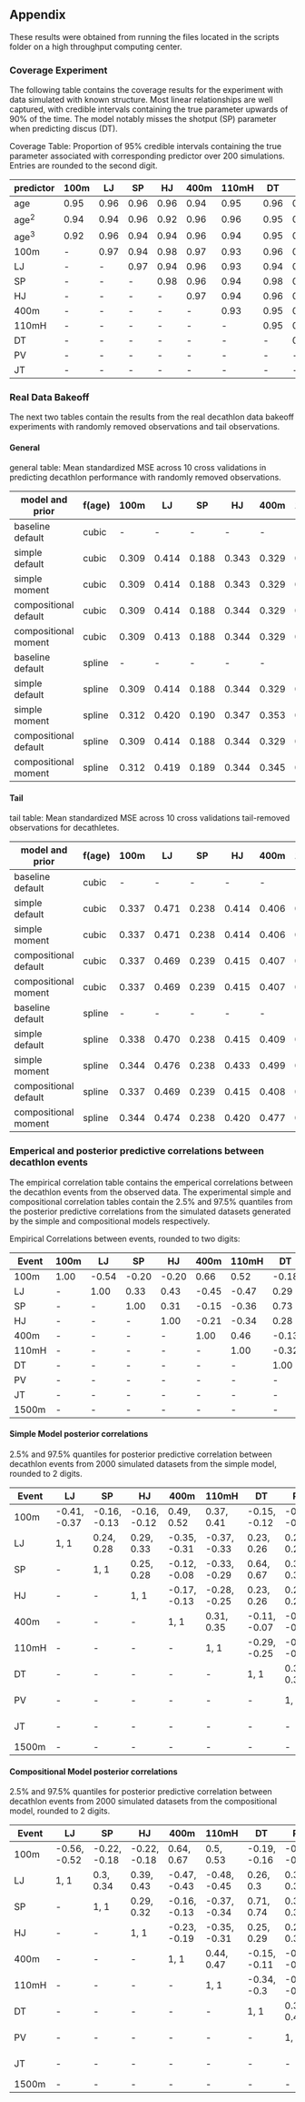 ## Appendix

These results were obtained from running the files located in the scripts folder on a high throughput computing center.

### Coverage Experiment

The following table contains the coverage results for the experiment with data simulated with known structure. Most linear relationships are well captured, with credible intervals containing the true parameter upwards of 90\% of the time. The model notably misses the shotput (SP) parameter when predicting discus (DT).

Coverage Table: Proportion of 95\% credible intervals containing the true parameter associated with corresponding predictor over 200 simulations. Entries are rounded to the second digit.

| predictor      | 100m | LJ   | SP   | HJ   | 400m | 110mH | DT   | PV   | JT   | 1500m |
|----------------|------|------|------|------|------|-------|------|------|------|-------|
| age            | 0.95 | 0.96 | 0.96 | 0.96 | 0.94 | 0.95  | 0.96 | 0.96 | 0.92 | 0.95  |
| $\text{age}^2$ | 0.94 | 0.94 | 0.96 | 0.92 | 0.96 | 0.96  | 0.95 | 0.96 | 0.96 | 0.98  |
| $\text{age}^3$ | 0.92 | 0.96 | 0.94 | 0.94 | 0.96 | 0.94  | 0.95 | 0.96 | 0.93 | 0.97  |
| 100m           | -    | 0.97 | 0.94 | 0.98 | 0.97 | 0.93  | 0.96 | 0.98 | 0.95 | 0.96  |
| LJ             | -    | -    | 0.97 | 0.94 | 0.96 | 0.93  | 0.94 | 0.95 | 0.94 | 0.96  |
| SP             | -    | -    | -    | 0.98 | 0.96 | 0.94  | 0.98 | 0.96 | 0.96 | 0.94  |
| HJ             | -    | -    | -    | -    | 0.97 | 0.94  | 0.96 | 0.96 | 0.96 | 0.98  |
| 400m           | -    | -    | -    | -    | -    | 0.93  | 0.95 | 0.96 | 0.96 | 0.96  |
| 110mH          | -    | -    | -    | -    | -    | -     | 0.95 | 0.93 | 0.92 | 0.96  |
| DT             | -    | -    | -    | -    | -    | -     | -    | 0.96 | 0.95 | 0.96  |
| PV             | -    | -    | -    | -    | -    | -     | -    | -    | 0.90 | 0.94  |
| JT             | -    | -    | -    | -    | -    | -     | -    | -    | -    | 0.94  |


### Real Data Bakeoff
The next two tables contain the results from the real decathlon data bakeoff experiments with randomly removed observations and tail observations.

#### General

general table: Mean standardized MSE across 10 cross validations in predicting decathlon performance with randomly removed observations.

| model and prior       | f(age) | 100m  | LJ    | SP    | HJ    | 400m  | 110mH | DT    | PV    | JV    | 1500m | points |
|-----------------------|--------|-------|-------|-------|-------|-------|-------|-------|-------|-------|-------|--------|
| baseline default      | cubic  | -     | -     | -     | -     | -     | -     | -     | -     | -     | -     | 0.234  |
| simple default        | cubic  | 0.309 | 0.414 | 0.188 | 0.343 | 0.329 | 0.311 | 0.262 | 0.294 | 0.295 | 0.413 | 0.235  |
| simple moment         | cubic  | 0.309 | 0.414 | 0.188 | 0.343 | 0.329 | 0.312 | 0.262 | 0.294 | 0.294 | 0.413 | 0.235  |
| compositional default | cubic  | 0.309 | 0.414 | 0.188 | 0.344 | 0.329 | 0.312 | 0.262 | 0.294 | 0.294 | 0.414 | 0.235  |
| compositional moment  | cubic  | 0.309 | 0.413 | 0.188 | 0.344 | 0.329 | 0.312 | 0.262 | 0.294 | 0.294 | 0.413 | 0.235  |
| baseline default      | spline | -     | -     | -     | -     | -     | -     | -     | -     | -     | -     | 0.234  |
| simple default        | spline | 0.309 | 0.414 | 0.188 | 0.344 | 0.329 | 0.311 | 0.263 | 0.294 | 0.295 | 0.414 | 0.235  |
| simple moment         | spline | 0.312 | 0.420 | 0.190 | 0.347 | 0.353 | 0.312 | 0.263 | 0.295 | 0.295 | 0.415 | 0.236  |
| compositional default | spline | 0.309 | 0.414 | 0.188 | 0.344 | 0.329 | 0.312 | 0.262 | 0.294 | 0.295 | 0.414 | 0.235  |
| compositional moment  | spline | 0.312 | 0.419 | 0.189 | 0.344 | 0.345 | 0.313 | 0.263 | 0.295 | 0.295 | 0.417 | 0.238  |



#### Tail

tail table: Mean standardized MSE across 10 cross validations tail-removed observations for decathletes.


| model and prior       | f(age) | 100m  | LJ    | SP    | HJ    | 400m  | 110mH | DT    | PV    | JV    | 1500m | points |
|-----------------------|--------|-------|-------|-------|-------|-------|-------|-------|-------|-------|-------|--------|
| baseline default      | cubic  | -     | -     | -     | -     | -     | -     | -     | -     | -     | -     | 0.358  |
| simple default        | cubic  | 0.337 | 0.471 | 0.238 | 0.414 | 0.406 | 0.447 | 0.301 | 0.372 | 0.315 | 0.482 | 0.362  |
| simple moment         | cubic  | 0.337 | 0.471 | 0.238 | 0.414 | 0.406 | 0.446 | 0.301 | 0.372 | 0.315 | 0.482 | 0.362  |
| compositional default | cubic  | 0.337 | 0.469 | 0.239 | 0.415 | 0.407 | 0.445 | 0.300 | 0.371 | 0.315 | 0.482 | 0.362  |
| compositional moment  | cubic  | 0.337 | 0.469 | 0.239 | 0.415 | 0.407 | 0.445 | 0.300 | 0.371 | 0.315 | 0.482 | 0.362  |
| baseline default      | spline | -     | -     | -     | -     | -     | -     | -     | -     | -     | -     | 0.359  |
| simple default        | spline | 0.338 | 0.470 | 0.238 | 0.415 | 0.409 | 0.448 | 0.301 | 0.371 | 0.317 | 0.484 | 0.363  |
| simple moment         | spline | 0.344 | 0.476 | 0.238 | 0.433 | 0.499 | 0.451 | 0.301 | 0.370 | 0.316 | 0.481 | 0.366  |
| compositional default | spline | 0.337 | 0.469 | 0.239 | 0.415 | 0.408 | 0.445 | 0.300 | 0.369 | 0.315 | 0.482 | 0.363  |
| compositional moment  | spline | 0.344 | 0.474 | 0.238 | 0.420 | 0.477 | 0.457 | 0.300 | 0.370 | 0.316 | 0.492 | 0.373  |


### Emperical and posterior predictive correlations between decathlon events

The empirical correlation table contains the emperical correlations between the decathlon events from the observed data. The experimental simple and compositional correlation tables contain the 2.5\% and 97.5\% quantiles from the posterior predictive correlations from the simulated datasets generated by the simple and compositional models respectively.

Empirical Correlations between events, rounded to two digits:

| Event | 100m | LJ    | SP    | HJ    | 400m  | 110mH | DT    | PV    | JT    | 1500m |
|-------|------|-------|-------|-------|-------|-------|-------|-------|-------|-------|
| 100m  | 1.00 | -0.54 | -0.20 | -0.20 | 0.66  | 0.52  | -0.18 | -0.25 | -0.13 | 0.10  |
| LJ    | -    | 1.00  | 0.33  | 0.43  | -0.45 | -0.47 | 0.29  | 0.34  | 0.24  | -0.14 |
| SP    | -    | -     | 1.00  | 0.31  | -0.15 | -0.36 | 0.73  | 0.38  | 0.51  | -0.01 |
| HJ    | -    | -     | -     | 1.00  | -0.21 | -0.34 | 0.28  | 0.29  | 0.22  | -0.10 |
| 400m  | -    | -     | -     | -     | 1.00  | 0.46  | -0.13 | -0.25 | -0.11 | 0.46  |
| 110mH | -    | -     | -     | -     | -     | 1.00  | -0.32 | -0.37 | -0.24 | 0.12  |
| DT    | -    | -     | -     | -     | -     | -     | 1.00  | 0.40  | 0.48  | -0.02 |
| PV    | -    | -     | -     | -     | -     | -     | -     | 1.00  | 0.31  | -0.20 |
| JT    | -    | -     | -     | -     | -     | -     | -     | -     | 1.00  | -0.09 |
| 1500m | -    | -     | -     | -     | -     | -     | -     | -     | -     | 1.00  |


#### Simple Model posterior correlations

2.5\% and 97.5\% quantiles for posterior predictive correlation between decathlon events from 2000 simulated datasets from the simple model, rounded to 2 digits.

| Event | LJ           | SP           | HJ           | 400m         | 110mH        | DT           | PV           | JT           | 1500m        |
|-------|--------------|--------------|--------------|--------------|--------------|--------------|--------------|--------------|--------------|
| 100m  | -0.41, -0.37 | -0.16, -0.13 | -0.16, -0.12 | 0.49, 0.52   | 0.37, 0.41   | -0.15, -0.12 | -0.19, -0.16 | -0.11, -0.07 | 0.03, 0.07   |
| LJ    | 1, 1         | 0.24, 0.28   | 0.29, 0.33   | -0.35, -0.31 | -0.37, -0.33 | 0.23, 0.26   | 0.24, 0.28   | 0.16, 0.2    | -0.1, -0.06  |
| SP    | -            | 1, 1         | 0.25, 0.28   | -0.12, -0.08 | -0.33, -0.29 | 0.64, 0.67   | 0.32, 0.35   | 0.44, 0.47   | -0.01, 0.03  |
| HJ    | -            | -            | 1, 1         | -0.17, -0.13 | -0.28, -0.25 | 0.23, 0.26   | 0.22, 0.26   | 0.17, 0.2    | -0.07, -0.03 |
| 400m  | -            | -            | -            | 1, 1         | 0.31, 0.35   | -0.11, -0.07 | -0.2, -0.16  | -0.09, -0.05 | 0.28, 0.32   |
| 110mH | -            | -            | -            | -            | 1, 1         | -0.29, -0.25 | -0.31, -0.27 | -0.21, -0.18 | 0.03, 0.08   |
| DT    | -            | -            | -            | -            | -            | 1, 1         | 0.32, 0.36   | 0.41, 0.44   | -0.02, 0.02  |
| PV    | -            | -            | -            | -            | -            | -            | 1, 1         | 0.24, 0.28   | -0.16, -0.12 |
| JT    | -            | -            | -            | -            | -            | -            | -            | 1, 1         | -0.06, -0.02 |
| 1500m | -            | -            | -            | -            | -            | -            | -            | -            | 1, 1         |


#### Compositional Model posterior correlations

2.5\% and 97.5\% quantiles for posterior predictive correlation between decathlon events from 2000 simulated datasets from the compositional model, rounded to 2 digits.

| Event | LJ           | SP           | HJ           | 400m         | 110mH        | DT           | PV           | JT           | 1500m        |
|-------|--------------|--------------|--------------|--------------|--------------|--------------|--------------|--------------|--------------|
| 100m  | -0.56, -0.52 | -0.22, -0.18 | -0.22, -0.18 | 0.64, 0.67   | 0.5, 0.53    | -0.19, -0.16 | -0.26, -0.23 | -0.15, -0.11 | 0.09, 0.13   |
| LJ    | 1, 1         | 0.3, 0.34    | 0.39, 0.43   | -0.47, -0.43 | -0.48, -0.45 | 0.26, 0.3    | 0.31, 0.35   | 0.21, 0.26   | -0.17, -0.12 |
| SP    | -            | 1, 1         | 0.29, 0.32   | -0.16, -0.13 | -0.37, -0.34 | 0.71, 0.74   | 0.36, 0.39   | 0.49, 0.52   | -0.03, 0.01  |
| HJ    | -            | -            | 1, 1         | -0.23, -0.19 | -0.35, -0.31 | 0.25, 0.29   | 0.27, 0.3    | 0.2, 0.24    | -0.13, -0.08 |
| 400m  | -            | -            | -            | 1, 1         | 0.44, 0.47   | -0.15, -0.11 | -0.27, -0.23 | -0.14, -0.1  | 0.43, 0.47   |
| 110mH | -            | -            | -            | -            | 1, 1         | -0.34, -0.3  | -0.38, -0.35 | -0.26, -0.22 | 0.1, 0.14    |
| DT    | -            | -            | -            | -            | -            | 1, 1         | 0.37, 0.41   | 0.46, 0.49   | -0.04, 0     |
| PV    | -            | -            | -            | -            | -            | -            | 1, 1         | 0.29, 0.32   | -0.22, -0.17 |
| JT    | -            | -            | -            | -            | -            | -            | -            | 1, 1         | -0.12, -0.08 |
| 1500m | -            | -            | -            | -            | -            | -            | -            | -            | 1, 1         |


